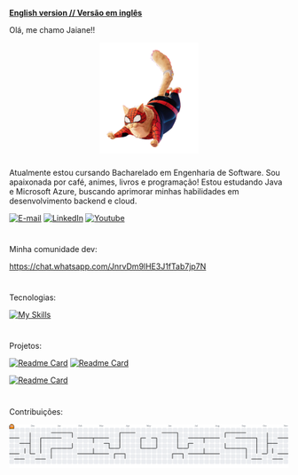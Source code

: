 [**English version // Versão em inglês**](README.md)


Olá, me chamo Jaiane!!

<div align="center">
  <img height="200" src="https://github.com/JaiDev-bot/JaiDev-bot/blob/main/across_the_spider_verse_spider_cat_png_by_metropolis_hero1125_dfzaixy-pre.png"  />
</div>

###



###

Atualmente estou cursando Bacharelado em Engenharia de Software.
Sou apaixonada por café, animes, livros e programação! 
Estou estudando Java e Microsoft Azure, buscando aprimorar minhas habilidades em desenvolvimento backend e cloud. 


[![E-mail](https://img.shields.io/badge/-Email-000?style=for-the-badge&logo=microsoft-outlook&logoColor=FF00F6&color:FFF)](mailto:jaianesoares700@gmail.com)
[![LinkedIn](https://img.shields.io/badge/-LinkedIn-000?style=for-the-badge&logo=linkedin&logoColor=FF00F6&color:FFF)](https://www.linkedin.com/in/jaiane-de-barros-soares-5897802b5/)
[![Youtube](https://img.shields.io/badge/-Youtube-000?style=for-the-badge&logo=microsoft-outlook&logoColor=FF00F6&color:FFF)](https://www.youtube.com/@Jaidev-l5f)
#

Minha comunidade dev:

https://chat.whatsapp.com/JnrvDm9lHE3J1fTab7jp7N
#

Tecnologias: 


[![My Skills](https://skillicons.dev/icons?i=java,spring,git)](https://skillicons.dev)
#

Projetos:

[![Readme Card](https://github-readme-stats.vercel.app/api/pin/?username=CodeStormNinja&repo=when-and-weather&theme=holi)](https://github.com/CodeStormNinja/when-and-weather
)
[![Readme Card](https://github-readme-stats.vercel.app/api/pin/?username=JaiDev-bot&repo=Zoomanager&theme=holi)](https://github.com/JaiDev-bot/Zoomanager)

[![Readme Card](https://github-readme-stats.vercel.app/api/pin/?username=JaiDev-bot&repo=StudentManagement&theme=holi)](https://github.com/JaiDev-bot/StudentManagement)
#
#
Contribuições:

<picture>
  <source media="(prefers-color-scheme: dark)" srcset="https://raw.githubusercontent.com/JaiDev-bot/JaiDev-bot/output/pacman-contribution-graph-dark.svg">
  <source media="(prefers-color-scheme: light)" srcset="https://raw.githubusercontent.com/JaiDev-bot/JaiDev-bot/output/pacman-contribution-graph.svg">
  <img alt="pacman contribution graph" src="https://raw.githubusercontent.com/JaiDev-bot/JaiDev-bot/output/pacman-contribution-graph.svg">
</picture>

###

